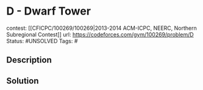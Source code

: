 # D - Dwarf Tower

contest: [[CFICPC/100269/100269|2013-2014 ACM-ICPC, NEERC, Northern Subregional Contest]]
url: https://codeforces.com/gym/100269/problem/D
Status: #UNSOLVED
Tags: #

## Description

## Solution

